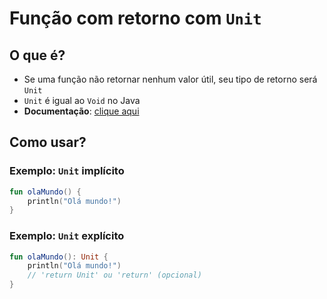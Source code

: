# Função com retorno com ``Unit``

## O que é?

* Se uma função não retornar nenhum valor útil, seu tipo de retorno será ``Unit``
* ``Unit`` é igual ao ``Void`` no Java
* **Documentação**: [clique aqui](https://kotlinlang.org/docs/functions.html#unit-returning-functions)

## Como usar?

### Exemplo: ``Unit`` implícito
````kotlin
fun olaMundo() {
    println("Olá mundo!")
}
````

### Exemplo: ``Unit`` explícito
````kotlin
fun olaMundo(): Unit {
    println("Olá mundo!")
    // 'return Unit' ou 'return' (opcional)
}
````
